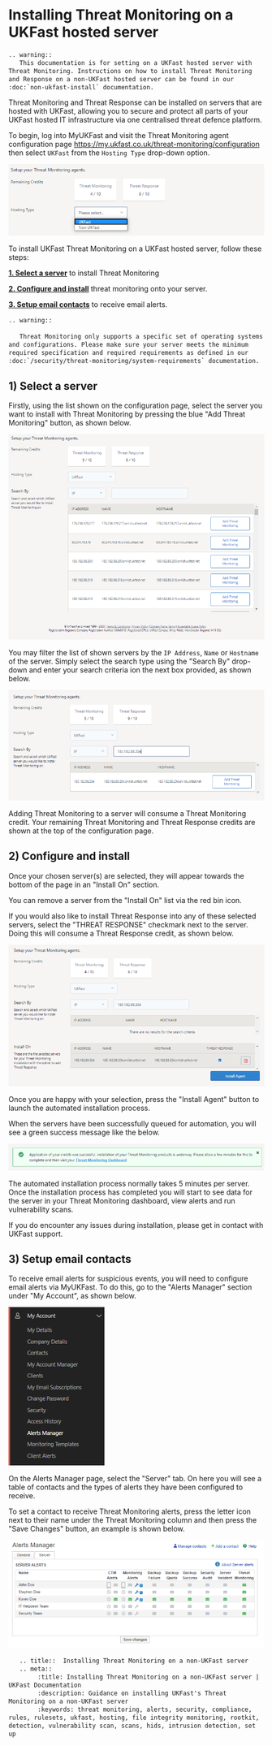 # Installing Threat Monitoring on a UKFast hosted server

```eval_rst
.. warning::
   This documentation is for setting on a UKFast hosted server with Threat Monitoring. Instructions on how to install Threat Monitoring and Response on a non-UKFast hosted server can be found in our :doc:`non-ukfast-install` documentation.
```

Threat Monitoring and Threat Response can be installed on servers that are hosted with UKFast, allowing you to secure and protect all parts of your UKFast hosted IT infrastructure via one centralised threat defence platform.

To begin, log into MyUKFast and visit the Threat Monitoring agent configuration page https://my.ukfast.co.uk/threat-monitoring/configuration then select `UKFast` from the `Hosting Type` drop-down option.

![setup-type](files/setup-ukfast-select-type.png)


To install UKFast Threat Monitoring on a UKFast hosted server, follow these steps:

**[1. Select a server](#add-api-token)** to install Threat Monitoring

**[2. Configure and install](#configure-and-install)** threat monitoring onto your server.

**[3. Setup email contacts](#setup-email-contacts)** to receive email alerts. 



```eval_rst
.. warning::

   Threat Monitoring only supports a specific set of operating systems and configurations. Please make sure your server meets the minimum required specification and required requirements as defined in our :doc:`/security/threat-monitoring/system-requirements` documentation.

```

## 1) Select a server

Firstly, using the list shown on the configuration page, select the server you want to install with Threat Monitoring by pressing the blue "Add Threat Monitoring" button, as shown below.

![setup-type](files/setup-ukfast-select-server.png)

You may filter the list of shown servers by the `IP Address`, `Name` or `Hostname` of the server. Simply select the search type using the "Search By" drop-down and enter your search criteria ion the next box provided, as shown below.

![setup-type](files/setup-ukfast-search-server.png)

Adding Threat Monitoring to a server will consume a Threat Monitoring credit. Your remaining Threat Monitoring and Threat Response credits are shown at the top of the configuration page.


## 2) Configure and install

Once your chosen server(s) are selected, they will appear towards the bottom of the page in an "Install On" section. 

You can remove a server from the "Install On" list via the red bin icon.

If you would also like to install Threat Response into any of these selected servers, select the "THREAT RESPONSE" checkmark next to the server. Doing this will consume a Threat Response credit, as shown below.

![setup-type](files/setup-ukfast-add-response.png)

Once you are happy with your selection, press the "Install Agent" button to launch the automated installation process.

When the servers have been successfully queued for automation, you will see a green success message like the below.

![setup-type](files/setup-ukfast-success.png)

The automated installation process normally takes 5 minutes per server. Once the installation process has completed you will start to see data for the server in your Threat Monitoring dashboard, view alerts and run vulnerability scans.

If you do encounter any issues during installation, please get in contact with UKFast support.

## 3) Setup email contacts

To receive email alerts for suspicious events, you will need to configure email alerts via MyUKFast. To do this, go to the "Alerts Manager" section under "My Account", as shown below.

![setup-type](files/setup-alerts-manager.png)

On the Alerts Manager page, select the "Server" tab. On here you will see a table of contacts and the types of alerts they have been configured to receive. 

To set a contact to receive Threat Monitoring alerts, press the letter icon next to their name under the Threat Monitoring column and then press the "Save Changes" button, an example is shown below.

![setup-type](files/setup-contacts.png)


```eval_rst
   .. title::  Installing Threat Monitoring on a non-UKFast server
   .. meta::
        :title: Installing Threat Monitoring on a non-UKFast server | UKFast Documentation
        :description: Guidance on installing UKFast's Threat Monitoring on a non-UKFast server
        :keywords: threat monitoring, alerts, security, compliance, rules, rulesets, ukfast, hosting, file integrity monitoring, rootkit, detection, vulnerability scan, scans, hids, intrusion detection, set up
```

